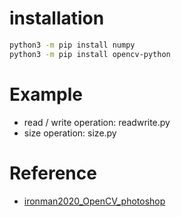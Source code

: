 # installation

```bash
python3 -m pip install numpy
python3 -m pip install opencv-python
```

# Example

* read / write operation: readwrite.py
* size operation: size.py

# Reference

* [ironman2020_OpenCV_photoshop](https://github.com/howarder3/ironman2020_OpenCV_photoshop)
